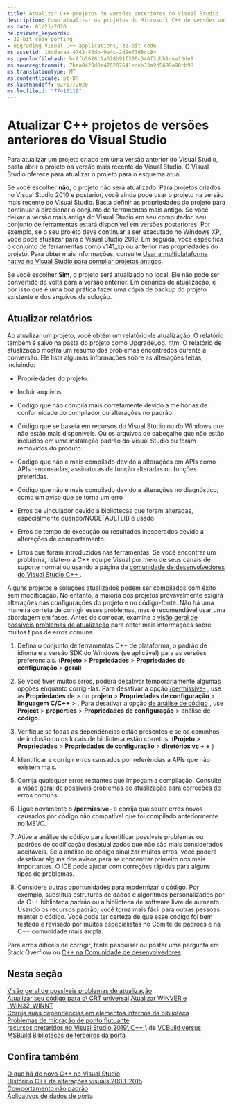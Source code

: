 ```yaml
---
title: Atualizar C++ projetos de versões anteriores do Visual Studio
description: Como atualizar os projetos do Microsoft C++ de versões anteriores do Visual Studio.
ms.date: 01/21/2020
helpviewer_keywords:
- 32-bit code porting
- upgrading Visual C++ applications, 32-bit code
ms.assetid: 18cdacaa-4742-43db-9e4c-2d9e73d8cc84
ms.openlocfilehash: bc9fb5628c1a628b91f306c346f2bbb1dea13de8
ms.sourcegitcommit: 7bea0420d0e476287641edeb33a9d5689a98cb98
ms.translationtype: MT
ms.contentlocale: pt-BR
ms.lasthandoff: 02/17/2020
ms.locfileid: "77416119"
---
```

# <a name="upgrade-c-projects-from-earlier-versions-of-visual-studio"></a>Atualizar C++ projetos de versões anteriores do Visual Studio

Para atualizar um projeto criado em uma versão anterior do Visual Studio, basta abrir o projeto na versão mais recente do Visual Studio. O Visual Studio oferece para atualizar o projeto para o esquema atual.

Se você escolher **não**, o projeto não será atualizado. Para projetos criados no Visual Studio 2010 e posterior, você ainda pode usar o projeto na versão mais recente do Visual Studio. Basta definir as propriedades do projeto para continuar a direcionar o conjunto de ferramentas mais antigo. Se você deixar a versão mais antiga do Visual Studio em seu computador, seu conjunto de ferramentas estará disponível em versões posteriores. Por exemplo, se o seu projeto deve continuar a ser executado no Windows XP, você pode atualizar para o Visual Studio 2019. Em seguida, você especifica o conjunto de ferramentas como v141_xp ou anterior nas propriedades do projeto. Para obter mais informações, consulte [Usar a multiplataforma nativa no Visual Studio para compilar projetos antigos](use-native-multi-targeting.md).

Se você escolher **Sim**, o projeto será atualizado no local. Ele não pode ser convertido de volta para a versão anterior. Em cenários de atualização, é por isso que é uma boa prática fazer uma cópia de backup do projeto existente e dos arquivos de solução.

## <a name="upgrade-reports"></a>Atualizar relatórios

Ao atualizar um projeto, você obtém um relatório de atualização. O relatório também é salvo na pasta do projeto como UpgradeLog. htm. O relatório de atualização mostra um resumo dos problemas encontrados durante a conversão. Ele lista algumas informações sobre as alterações feitas, incluindo:

- Propriedades do projeto.

- Incluir arquivos.

- Código que não compila mais corretamente devido a melhorias de conformidade do compilador ou alterações no padrão.

- Código que se baseia em recursos do Visual Studio ou do Windows que não estão mais disponíveis. Ou os arquivos de cabeçalho que não estão incluídos em uma instalação padrão do Visual Studio ou foram removidos do produto.

- Código que não é mais compilado devido a alterações em APIs como APIs renomeadas, assinaturas de função alteradas ou funções preteridas.

- Código que não é mais compilado devido a alterações no diagnóstico, como um aviso que se torna um erro

- Erros de vinculador devido a bibliotecas que foram alteradas, especialmente quando/NODEFAULTLIB é usado.

- Erros de tempo de execução ou resultados inesperados devido a alterações de comportamento.

- Erros que foram introduzidos nas ferramentas. Se você encontrar um problema, relate-o à C++ equipe Visual por meio de seus canais de suporte normal ou usando a página da [comunidade de desenvolvedores do Visual Studio C++ ](https://developercommunity.visualstudio.com/spaces/62/index.html) .

Alguns projetos e soluções atualizados podem ser compilados com êxito sem modificação. No entanto, a maioria dos projetos provavelmente exigirá alterações nas configurações do projeto e no código-fonte. Não há uma maneira correta de corrigir esses problemas, mas é recomendável usar uma abordagem em fases. Antes de começar, examine a [visão geral de possíveis problemas de atualização](../porting/overview-of-potential-upgrade-issues-visual-cpp.md) para obter mais informações sobre muitos tipos de erros comuns.

1. Defina o conjunto de ferramentas C++ de plataforma, o padrão de idioma e a versão SDK do Windows (se aplicável) para as versões preferenciais. (**Projeto** > **Propriedades** > **Propriedades de configuração** > **geral**)

1. Se você tiver muitos erros, poderá desativar temporariamente algumas opções enquanto corrigi-las. Para desativar a opção [/permissive-](../build/reference/permissive-standards-conformance.md) , use as **Propriedades** de > do **projeto** > **Propriedades de configuração** > **linguagem** **C/C++**  > . Para desativar a opção [de análise de código](/cpp/code-quality/code-analysis-for-c-cpp-overview) , use **Project** > **properties** > **Propriedades de configuração** > análise de **código**.

1. Verifique se todas as dependências estão presentes e se os caminhos de inclusão ou os locais de biblioteca estão corretos. (**Projeto** > **Propriedades** > **Propriedades de configuração** > **diretórios vc + +** )

1. Identificar e corrigir erros causados por referências a APIs que não existem mais.

1. Corrija quaisquer erros restantes que impeçam a compilação. Consulte a [visão geral de possíveis problemas de atualização](../porting/overview-of-potential-upgrade-issues-visual-cpp.md) para correções de erros comuns.

1. Ligue novamente o **/permissive-** e corrija quaisquer erros novos causados por código não compatível que foi compilado anteriormente no MSVC.

1. Ative a análise de código para identificar possíveis problemas ou padrões de codificação desatualizados que não são mais considerados aceitáveis. Se a análise de código sinalizar muitos erros, você poderá desativar alguns dos avisos para se concentrar primeiro nos mais importantes. O IDE pode ajudar com correções rápidas para alguns tipos de problemas.

1. Considere outras oportunidades para modernizar o código. Por exemplo, substitua estruturas de dados e algoritmos personalizados por da C++ biblioteca padrão ou a biblioteca de software livre de aumento. Usando os recursos padrão, você torna mais fácil para outras pessoas manter o código. Você pode ter certeza de que esse código foi bem testado e revisado por muitos especialistas no Comitê de padrões e na C++ comunidade mais ampla.

Para erros difíceis de corrigir, tente pesquisar ou postar uma pergunta em Stack Overflow ou [ C++ na Comunidade de desenvolvedores](https://developercommunity.visualstudio.com/spaces/62/index.html).

## <a name="in-this-section"></a>Nesta seção

[Visão geral de possíveis problemas de atualização](overview-of-potential-upgrade-issues-visual-cpp.md)\
[Atualizar seu código para o\ CRT universal](upgrade-your-code-to-the-universal-crt.md)
[Atualizar WINVER e _WIN32_WINNT](modifying-winver-and-win32-winnt.md)\
[Corrija suas dependências em elementos internos da biblioteca](fix-your-dependencies-on-library-internals.md)\
[Problemas de migração de ponto flutuante](floating-point-migration-issues.md)\
[recursos preteridos no Visual Studio 2019\ C++ ](features-deprecated-in-visual-studio.md)
\ de [VCBuild versus MSBuild](build-system-changes.md)
[Bibliotecas de terceiros da porta](porting-third-party-libraries.md)

## <a name="see-also"></a>Confira também

[O que há de novo C++ no Visual Studio](../overview/what-s-new-for-visual-cpp-in-visual-studio.md)\
[Histórico C++ de alterações visuais 2003-2015](../porting/visual-cpp-change-history-2003-2015.md)\
[Comportamento não padrão](../cpp/nonstandard-behavior.md)\
[Aplicativos de dados de porta](../data/data-access-programming-mfc-atl.md)
